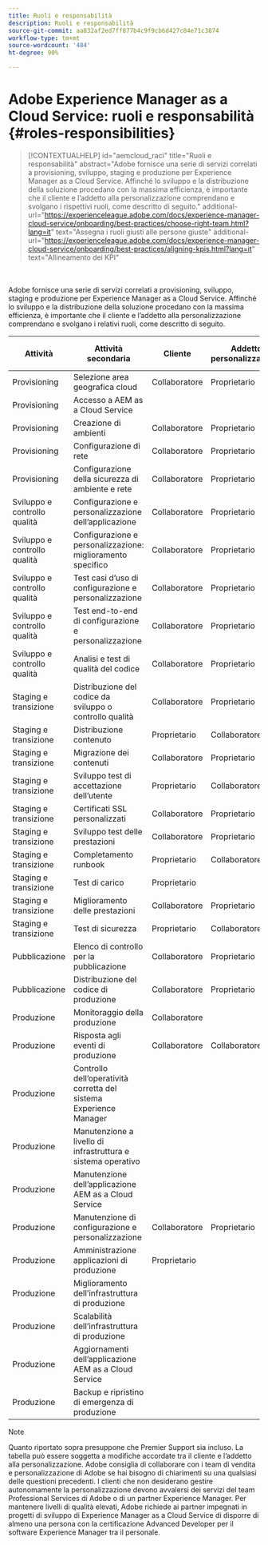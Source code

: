 ```yaml
---
title: Ruoli e responsabilità
description: Ruoli e responsabilità
source-git-commit: aa032af2ed7ff877b4c9f9cb6d427c84e71c3874
workflow-type: tm+mt
source-wordcount: '484'
ht-degree: 90%

---
```



# Adobe Experience Manager as a Cloud Service: ruoli e responsabilità {#roles-responsibilities}

>[!CONTEXTUALHELP]
>id="aemcloud_raci"
>title="Ruoli e responsabilità"
>abstract="Adobe fornisce una serie di servizi correlati a provisioning, sviluppo, staging e produzione per Experience Manager as a Cloud Service. Affinché lo sviluppo e la distribuzione della soluzione procedano con la massima efficienza, è importante che il cliente e l’addetto alla personalizzazione comprendano e svolgano i rispettivi ruoli, come descritto di seguito."
>additional-url="https://experienceleague.adobe.com/docs/experience-manager-cloud-service/onboarding/best-practices/choose-right-team.html?lang=it" text="Assegna i ruoli giusti alle persone giuste"
>additional-url="https://experienceleague.adobe.com/docs/experience-manager-cloud-service/onboarding/best-practices/aligning-kpis.html?lang=it" text="Allineamento dei KPI"

<br></br>
Adobe fornisce una serie di servizi correlati a provisioning, sviluppo, staging e produzione per Experience Manager as a Cloud Service. Affinché lo sviluppo e la distribuzione della soluzione procedano con la massima efficienza, è importante che il cliente e l’addetto alla personalizzazione comprendano e svolgano i relativi ruoli, come descritto di seguito.


| Attività | Attività secondaria | Cliente | Addetto personalizzazione | Adobe | Funzionalità di Cloud Manager |
|---------------------------------|-------------------------------------------------------|-------------|-------------|---------|-----------------------------|
| Provisioning | Selezione area geografica cloud | Collaboratore | Proprietario | Consulente | Sì |
| Provisioning | Accesso a AEM as a Cloud Service |             |             | Proprietario | Sì |
| Provisioning | Creazione di ambienti | Collaboratore | Proprietario | Consulente | Sì |
| Provisioning | Configurazione di rete | Collaboratore | Proprietario | Consulente | Sì |
| Provisioning | Configurazione della sicurezza di ambiente e rete | Collaboratore | Proprietario | Consulente | Sì |
| Sviluppo e controllo qualità | Configurazione e personalizzazione dell’applicazione | Collaboratore | Proprietario |         |                             |
| Sviluppo e controllo qualità | Configurazione e personalizzazione: miglioramento specifico | Collaboratore | Proprietario |         |                             |
| Sviluppo e controllo qualità | Test casi d’uso di configurazione e personalizzazione | Collaboratore | Proprietario |         |                             |
| Sviluppo e controllo qualità | Test end-to-end di configurazione e personalizzazione | Collaboratore | Proprietario |         |                             |
| Sviluppo e controllo qualità | Analisi e test di qualità del codice | Collaboratore | Proprietario | Consulente | Sì |
| Staging e transizione | Distribuzione del codice da sviluppo o controllo qualità | Collaboratore | Proprietario | Consulente | Sì |
| Staging e transizione | Distribuzione contenuto | Proprietario | Collaboratore |         |                             |
| Staging e transizione | Migrazione dei contenuti | Collaboratore | Proprietario |         |                             |
| Staging e transizione | Sviluppo test di accettazione dell’utente | Proprietario | Collaboratore |         |                             |
| Staging e transizione | Certificati SSL personalizzati | Collaboratore | Proprietario | Consulente | Sì |
| Staging e transizione | Sviluppo test delle prestazioni | Collaboratore | Proprietario |         |                             |
| Staging e transizione | Completamento runbook | Proprietario | Collaboratore |         |                             |
| Staging e transizione | Test di carico | Proprietario |             |         |                             |
| Staging e transizione | Miglioramento delle prestazioni | Collaboratore | Proprietario |         |                             |
| Staging e transizione | Test di sicurezza | Proprietario | Collaboratore |         |                             |
| Pubblicazione | Elenco di controllo per la pubblicazione | Collaboratore | Proprietario |         |                             |
| Pubblicazione | Distribuzione del codice di produzione | Collaboratore | Proprietario | Consulente | Sì |
| Produzione | Monitoraggio della produzione | Collaboratore |             | Proprietario |                             |
| Produzione | Risposta agli eventi di produzione | Collaboratore | Collaboratore | Proprietario |                             |
| Produzione | Controllo dell’operatività corretta del sistema Experience Manager |             |             | Proprietario |                             |
| Produzione | Manutenzione a livello di infrastruttura e sistema operativo |             |             | Proprietario |                             |
| Produzione | Manutenzione dell’applicazione AEM as a Cloud Service |             |             | Proprietario |                             |
| Produzione | Manutenzione di configurazione e personalizzazione | Collaboratore | Proprietario |         |                             |
| Produzione | Amministrazione applicazioni di produzione | Proprietario |             |         |                             |
| Produzione | Miglioramento dell’infrastruttura di produzione |             |             | Proprietario |                             |
| Produzione | Scalabilità dell’infrastruttura di produzione |             |             | Proprietario |                             |
| Produzione | Aggiornamenti dell’applicazione AEM as a Cloud Service |             |             | Proprietario |                             |
| Produzione | Backup e ripristino di emergenza di produzione |             |             | Proprietario |                             |

>[!NOTE]
>
> Quanto riportato sopra presuppone che Premier Support sia incluso. La tabella può essere soggetta a modifiche accordate tra il cliente e l’addetto alla personalizzazione. Adobe consiglia di collaborare con i team di vendita e personalizzazione di Adobe se hai bisogno di chiarimenti su una qualsiasi delle questioni precedenti.
> I clienti che non desiderano gestire autonomamente la personalizzazione devono avvalersi dei servizi del team Professional Services di Adobe o di un partner Experience Manager.
>Per mantenere livelli di qualità elevati, Adobe richiede ai partner impegnati in progetti di sviluppo di Experience Manager as a Cloud Service di disporre di almeno una persona con la certificazione Advanced Developer per il software Experience Manager tra il personale.
